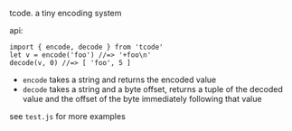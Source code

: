 tcode. a tiny encoding system

api:

```
import { encode, decode } from 'tcode'
let v = encode('foo') //=> '+foo\n'
decode(v, 0) //=> [ 'foo', 5 ]
```

- `encode` takes a string and returns the encoded value
- `decode` takes a string and a byte offset, returns a tuple of the decoded value and the offset of the byte immediately following that value

see `test.js` for more examples
